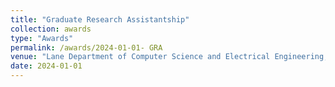 ```yaml
---
title: "Graduate Research Assistantship"
collection: awards
type: "Awards"
permalink: /awards/2024-01-01- GRA
venue: "Lane Department of Computer Science and Electrical Engineering, WVU"
date: 2024-01-01
---
```

